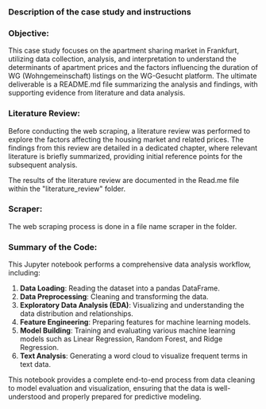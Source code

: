 ### Description of the case study and instructions

### Objective:
This case study focuses on the apartment sharing market in Frankfurt, utilizing data collection, analysis, and interpretation to understand the determinants of apartment prices and the factors influencing the duration of WG (Wohngemeinschaft) listings on the WG-Gesucht platform. The ultimate deliverable is a README.md file summarizing the analysis and findings, with supporting evidence from literature and data analysis.

### Literature Review:
Before conducting the web scraping, a literature review was performed to explore the factors affecting the housing market and related prices. The findings from this review are detailed in a dedicated chapter, where relevant literature is briefly summarized, providing initial reference points for the subsequent analysis.

The results of the literature review are documented in the Read.me file within the "literature_review" folder.


### Scraper: 
The web scraping process is done in a file name scraper in the folder.



### Summary of the Code:

This Jupyter notebook performs a comprehensive data analysis workflow, including:

1. **Data Loading**: Reading the dataset into a pandas DataFrame.
2. **Data Preprocessing**: Cleaning and transforming the data.
3. **Exploratory Data Analysis (EDA)**: Visualizing and understanding the data distribution and relationships.
4. **Feature Engineering**: Preparing features for machine learning models.
5. **Model Building**: Training and evaluating various machine learning models such as Linear Regression, Random Forest, and Ridge Regression.
6. **Text Analysis**: Generating a word cloud to visualize frequent terms in text data.

This notebook provides a complete end-to-end process from data cleaning to model evaluation and visualization, ensuring that the data is well-understood and properly prepared for predictive modeling.
